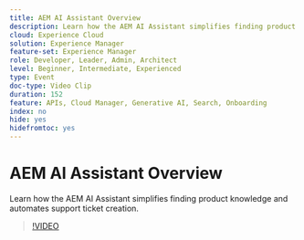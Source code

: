 ```yaml
---
title: AEM AI Assistant Overview
description: Learn how the AEM AI Assistant simplifies finding product knowledge and automates support ticket creation.
cloud: Experience Cloud
solution: Experience Manager
feature-set: Experience Manager
role: Developer, Leader, Admin, Architect
level: Beginner, Intermediate, Experienced
type: Event
doc-type: Video Clip
duration: 152
feature: APIs, Cloud Manager, Generative AI, Search, Onboarding
index: no
hide: yes
hidefromtoc: yes
---
```


# AEM AI Assistant Overview

Learn how the AEM AI Assistant simplifies finding product knowledge and automates support ticket creation.

>[!VIDEO](https://video.tv.adobe.com/v/3459225/?learn=on&enablevpops)
